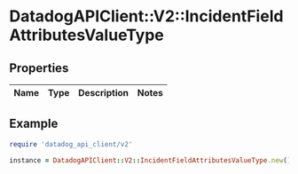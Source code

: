 # DatadogAPIClient::V2::IncidentFieldAttributesValueType

## Properties

| Name | Type | Description | Notes |
| ---- | ---- | ----------- | ----- |

## Example

```ruby
require 'datadog_api_client/v2'

instance = DatadogAPIClient::V2::IncidentFieldAttributesValueType.new()
```

